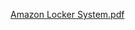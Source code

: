 [Amazon Locker System.pdf](https://github.com/user-attachments/files/18197190/Amazon.Locker.System.pdf)

